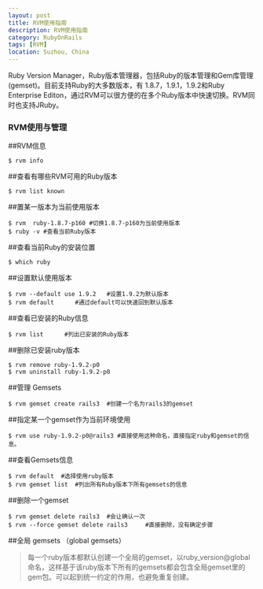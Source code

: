 ```yaml
---
layout: post
title: RVM使用指南
description: RVM使用指南
category: RubyOnRails
tags: [RVM]
location: Suzhou, China
---
```

Ruby Version Manager，Ruby版本管理器，包括Ruby的版本管理和Gem库管理(gemset)。目前支持Ruby的大多数版本，有 1.8.7，1.9.1，1.9.2和Ruby Enterprise Editon，通过RVM可以很方便的在多个Ruby版本中快速切换。RVM同时也支持JRuby。

### RVM使用与管理

##RVM信息

	$ rvm info

##查看有哪些RVM可用的Ruby版本

	$ rvm list known

##置某一版本为当前使用版本

	$ rvm  ruby-1.8.7-p160 #切换1.8.7-p160为当前使用版本 
	$ ruby -v #查看当前Ruby版本  

##查看当前Ruby的安装位置

	$ which ruby

##设置默认使用版本

	$ rvm --default use 1.9.2   #设置1.9.2为默认版本 
	$ rvm default      #通过default可以快速回到默认版本 

##查看已安装的Ruby信息

	$ rvm list      #列出已安装的Ruby版本 

##删除已安装ruby版本

	$ rvm remove ruby-1.9.2-p0 
	$ rvm uninstall ruby-1.9.2-p0 

##管理 Gemsets

	$ rvm gemset create rails3  #创建一个名为rails3的gemset 

##指定某一个gemset作为当前环境使用

	$ rvm use ruby-1.9.2-p0@rails3 #直接使用这种命名，直接指定ruby和gemset的信息。

##查看Gemsets信息

	$ rvm default  #选择使用ruby版本
	$ rvm gemset list  #列出所有Ruby版本下所有gemsets的信息

##删除一个gemset

	$ rvm gemset delete rails3  #会让确认一次
	$ rvm --force gemset delete rails3     #直接删除，没有确定步骤  

##全局 gemsets （global gemsets） 

> 每一个ruby版本都默认创建一个全局的gemset，以ruby_version@global命名，这样基于该ruby版本下所有的gemsets都会包含全局gemset里的gem包。可以起到统一约定的作用，也避免重复创建。
